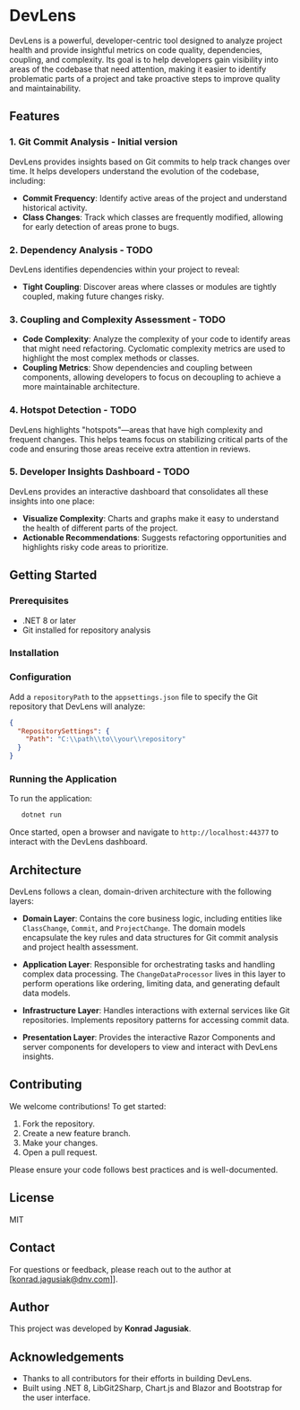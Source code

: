 # DevLens

DevLens is a powerful, developer-centric tool designed to analyze project health and provide insightful metrics on code quality, dependencies, coupling, and complexity. Its goal is to help developers gain visibility into areas of the codebase that need attention, making it easier to identify problematic parts of a project and take proactive steps to improve quality and maintainability.

## Features

### 1. Git Commit Analysis - Initial version

DevLens provides insights based on Git commits to help track changes over time. It helps developers understand the evolution of the codebase, including:

- **Commit Frequency**: Identify active areas of the project and understand historical activity.
- **Class Changes**: Track which classes are frequently modified, allowing for early detection of areas prone to bugs.

### 2. Dependency Analysis - TODO

DevLens identifies dependencies within your project to reveal:

- **Tight Coupling**: Discover areas where classes or modules are tightly coupled, making future changes risky.

### 3. Coupling and Complexity Assessment - TODO

- **Code Complexity**: Analyze the complexity of your code to identify areas that might need refactoring. Cyclomatic complexity metrics are used to highlight the most complex methods or classes.
- **Coupling Metrics**: Show dependencies and coupling between components, allowing developers to focus on decoupling to achieve a more maintainable architecture.

### 4. Hotspot Detection - TODO

DevLens highlights "hotspots"—areas that have high complexity and frequent changes. This helps teams focus on stabilizing critical parts of the code and ensuring those areas receive extra attention in reviews.

### 5. Developer Insights Dashboard - TODO

DevLens provides an interactive dashboard that consolidates all these insights into one place:

- **Visualize Complexity**: Charts and graphs make it easy to understand the health of different parts of the project.
- **Actionable Recommendations**: Suggests refactoring opportunities and highlights risky code areas to prioritize.

## Getting Started

### Prerequisites

- .NET 8 or later
- Git installed for repository analysis

### Installation


### Configuration

Add a `repositoryPath` to the `appsettings.json` file to specify the Git repository that DevLens will analyze:

```json
{
  "RepositorySettings": {
    "Path": "C:\\path\\to\\your\\repository"
  }
}
```

### Running the Application

To run the application:

```sh
   dotnet run
```

Once started, open a browser and navigate to `http://localhost:44377` to interact with the DevLens dashboard.

## Architecture

DevLens follows a clean, domain-driven architecture with the following layers:

- **Domain Layer**: Contains the core business logic, including entities like `ClassChange`, `Commit`, and `ProjectChange`. The domain models encapsulate the key rules and data structures for Git commit analysis and project health assessment.

- **Application Layer**: Responsible for orchestrating tasks and handling complex data processing. The `ChangeDataProcessor` lives in this layer to perform operations like ordering, limiting data, and generating default data models.

- **Infrastructure Layer**: Handles interactions with external services like Git repositories. Implements repository patterns for accessing commit data.

- **Presentation Layer**: Provides the interactive Razor Components and server components for developers to view and interact with DevLens insights.

## Contributing

We welcome contributions! To get started:

1. Fork the repository.
2. Create a new feature branch.
3. Make your changes.
4. Open a pull request.

Please ensure your code follows best practices and is well-documented.

## License

MIT

## Contact

For questions or feedback, please reach out to the author at [[konrad.jagusiak@dnv.com]](mailto\:konrad.jagusiak@dnv.com)].

## Author

This project was developed by **Konrad Jagusiak**.

## Acknowledgements

- Thanks to all contributors for their efforts in building DevLens.
- Built using .NET 8, LibGit2Sharp, Chart.js and Blazor and Bootstrap for the user interface.
